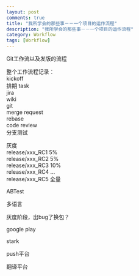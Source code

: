 ```yaml
---
layout: post
comments: true
title: "我所学会的那些事－－一个项目的运作流程"
description: "我所学会的那些事－－一个项目的运作流程"
category: Workflow
tags: [Workflow]
---
```


Git工作流以及发版的流程

整个工作流程记录：    
kickoff    
排期 task    
jira    
wiki    
git    
merge request    
rebase    
code review    
分支测试    

灰度    
release/xxx_RC1    5%    
release/xxx_RC2    5%    
release/xxx_RC3    10%    
release/xxx_RC4    ...    
release/xxx_RC5    全量    

ABTest    

多语言    

灰度阶段，出bug了换包？    

google play 

stark    

push平台    

翻译平台    

